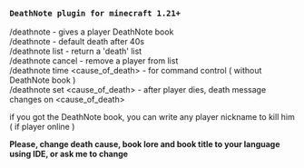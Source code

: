 ### `DeathNote plugin for minecraft 1.21+`

/deathnote - gives a player DeathNote book\
/deathnote <player> - default death after 40s\
/deathnote list - return a 'death' list\
/deathnote cancel <player> - remove a player from list\
/deathnote time <player> <time> <cause_of_death> - for command control ( without DeathNote book )\
/deathnote set <player> <cause_of_death> - after player dies, death message changes on <cause_of_death>

if you got the DeathNote book, you can write any player nickname to kill him ( if player online )

**Please, change death cause, book lore and book title to your language using IDE, or ask me to change**
